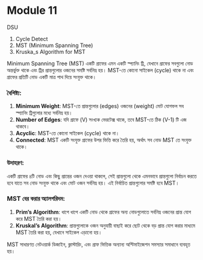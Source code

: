 # Module 11

DSU

1. Cycle Detect
2. MST (Minimum Spanning Tree)
3. Kruska_s Algorithm for MST

Minimum Spanning Tree (MST) একটি গ্রাফের এমন একটি স্প্যানিং ট্রি, যেখানে গ্রাফের সবগুলো নোড অন্তর্ভুক্ত থাকে এবং ট্রির প্রান্তগুলোর ওজনের সমষ্টি সর্বনিম্ন হয়। MST-তে কোনো সাইকেল (cycle) থাকে না এবং গ্রাফের প্রতিটি নোড একটি মাত্র পাথ দিয়ে সংযুক্ত থাকে।

### বৈশিষ্ট্য:

1. **Minimum Weight**: MST-তে প্রান্তগুলোর (edges) ওজনের (weight) মোট যোগফল সব স্প্যানিং ট্রিগুলোর মধ্যে সর্বনিম্ন হয়।
2. **Number of Edges**: যদি গ্রাফে \(V\) সংখ্যক ভেরটেক্স থাকে, তবে MST-তে ঠিক \(V-1\) টি এজ থাকবে।
3. **Acyclic**: MST-তে কোনো সাইকেল (cycle) থাকে না।
4. **Connected**: MST একটি সংযুক্ত গ্রাফের উপর ভিত্তি করে তৈরি হয়, অর্থাৎ সব নোড MST তে সংযুক্ত থাকে।

### উদাহরণ:

একটি গ্রাফের ৪টি নোড এবং কিছু প্রান্তের ওজন দেওয়া থাকলে, সেই প্রান্তগুলো থেকে এমনভাবে প্রান্তগুলো নির্বাচন করতে হবে যাতে সব নোড সংযুক্ত থাকে এবং মোট ওজন সর্বনিম্ন হয়। এই নির্বাচিত প্রান্তগুলোর সমষ্টি হবে MST।

### MST বের করার অ্যালগরিদম:

1. **Prim’s Algorithm**: ধাপে ধাপে একটি নোড থেকে গ্রাফের অন্য নোডগুলোতে সর্বনিম্ন ওজনের প্রান্ত যোগ করে MST তৈরি করা হয়।
2. **Kruskal’s Algorithm**: প্রান্তগুলোকে ওজন অনুযায়ী বাছাই করে ছোট থেকে বড় প্রান্ত যোগ করার মাধ্যমে MST তৈরি করা হয়, যেখানে সাইকেল এড়ানো হয়।

MST সাধারণত নেটওয়ার্ক ডিজাইন, ক্লাস্টারিং, এবং গ্রাফ ভিত্তিক অন্যান্য অপ্টিমাইজেশন সমস্যার সমাধানে ব্যবহৃত হয়।
